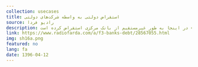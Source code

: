 ```yaml
---
collection: usecases
title: استقراض دولتی به واسطه شرکت‌های دولتی
source: رادیو فردا 
description: بررسی ترکیب بدهی‌های دولت به بانک مرکزی و بانک‌ها نشان می‌دهد که همواره بدهی دولت به بانک‌ها بیش از بدهی‌اش به بانک مرکزی است، این ترکیب در بدهی «شرکت‌ها و موسسات دولتی» برعکس است، یعنی شرکت‌ها و موسسات دولتی برای تامین اعتبار بیشتر به سراغ بانک مرکزی رفته‌اند تا کسری بودجه خود را تامین کنند. در واقع «دولت» در اینجا به طور غیرمستقیم از بانک مرکزی استقراض کرده است.
link: https://www.radiofarda.com/a/f3-banks-debt/28567055.html
img: sh16a.png
featured: no
lang: fa
date: 1396-04-12
---
```

